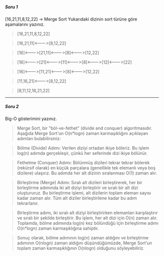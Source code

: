  ##### Soru 1 
 [16,21,11,8,12,22] -> Merge Sort
 Yukarıdaki dizinin sort türüne göre aşamalarını yazınız.

>[16,21,11,8,12,22]

>[16,21,11]<--->[8,12,22]

>[16]<--->[21,11]<--->[8]<--->[12,22]

>[16]<--->[21]<--->[11]<--->[8]<--->[12]<--->[22]

>[16]<--->[11,21]<--->[8]<--->[12,22]

>[11,16,21]<--->[8,12,22]

>[8,11,12,16,21,22]
---
##### Soru 2
Big-O gösterimini yazınız.
>Merge Sort, bir "böl-ve-fethet" (divide and conquer) algoritmasıdır. Aşağıda Merge Sort'un O(n*logn) zaman karmaşıklığını açıklayan adımları bulabilirsiniz:

>Bölme (Divide) Adımı: Verilen diziyi ortadan ikiye böleriz. Bu işlem log(n) adımda gerçekleşir, çünkü her seferinde dizi ikiye bölünür.

>Fethetme (Conquer) Adımı: Bölünmüş dizileri tekrar tekrar bölerek (rekürsif olarak) en küçük parçalara (genellikle tek elemanlı veya boş dizilere) ulaşırız. Bu adımda her alt dizinin sıralanması O(1) zaman alır.

>Birleştirme (Merge) Adımı: Sıralı alt dizileri birleştirerek, her bir birleştirme adımında iki alt diziyi birleştirir ve sıralı bir alt dizi oluştururuz. Bu birleştirme işlemi, alt dizilerin toplam eleman sayısı kadar zaman alır. Tüm alt diziler birleştirilene kadar bu adım tekrarlanır.

>Birleştirme adımı, iki sıralı alt diziyi birleştirirken elemanları karşılaştırır ve sıralı bir şekilde birleştirir. Bu işlem, her alt dizi için O(n) zaman alır. Toplamda, bölme adımında log(n) kez bölündüğü için birleştirme adımı O(n*logn) zaman karmaşıklığına sahiptir.

>Sonuç olarak, bölme adımının log(n) zaman aldığını ve birleştirme adımının O(nlogn) zaman aldığını düşündüğümüzde, Merge Sort'un toplam zaman karmaşıklığının O(nlogn) olduğunu söyleyebiliriz.